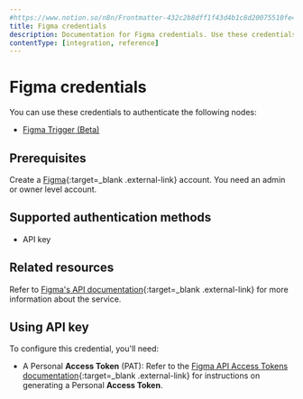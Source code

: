 ```yaml
---
#https://www.notion.so/n8n/Frontmatter-432c2b8dff1f43d4b1c8d20075510fe4
title: Figma credentials
description: Documentation for Figma credentials. Use these credentials to authenticate Figma in n8n, a workflow automation platform.
contentType: [integration, reference]
---
```


# Figma credentials

You can use these credentials to authenticate the following nodes:

- [Figma Trigger (Beta)](/integrations/builtin/trigger-nodes/n8n-nodes-base.figmatrigger/)

## Prerequisites

Create a [Figma](https://www.figma.com/){:target=_blank .external-link} account. You need an admin or owner level account.

## Supported authentication methods

- API key

## Related resources

Refer to [Figma's API documentation](https://www.figma.com/developers/api){:target=_blank .external-link} for more information about the service.

## Using API key

To configure this credential, you'll need:

- A Personal **Access Token** (PAT): Refer to the [Figma API Access Tokens documentation](https://www.figma.com/developers/api#access-tokens){:target=_blank .external-link} for instructions on generating a Personal **Access Token**.
